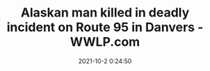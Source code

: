 ---
"title": "Alaskan man killed in deadly incident on Route 95 in Danvers - WWLP.com"
"date": "2021-10-2 0:24:50"
"feed_name": "GOOGLENEWSCONSTRUCTION"
"feed_website": "https://news.google.com/search?q=construction%2Bincident&hl=en-US&gl=US&ceid=US:en"
"feed_rss": "https://news.google.com/rss/search?q=construction%2Bincident&hl=en-US&gl=US&ceid=US:en"
"link": "https://www.wwlp.com/news/alaskan-man-killed-in-deadly-incident-on-route-95-in-danvers/"
"source": "{'href': 'https://www.wwlp.com', 'title': 'WWLP.com'}"
"file": "_posts/2021-1-1-097d501c8398eed0c82a732bf073971b2b7ac254.md"
"accident": "1"
"drilling": "1"
"dead": "1"
"injured": "0"
"arrested": "0"
"where": "road site"
"causes": "crash"
"place": "unknown place"
---